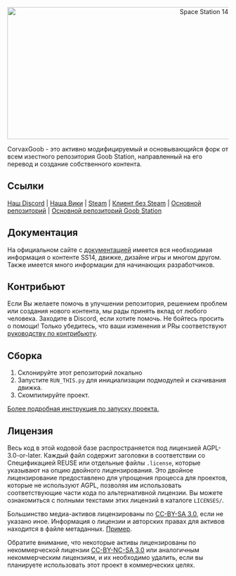 <p align="center"> <img alt="Space Station 14" width="880" height="300" src="https://raw.githubusercontent.com/space-wizards/asset-dump/de329a7898bb716b9d5ba9a0cd07f38e61f1ed05/github-logo.svg" /></p>

CorvaxGoob - это активно модифицируемый и основывающийся форк от всем изестного репозитория Goob Station, направленный на его перевод и создание собственного контента.

## Ссылки

[Наш Discord](https://discord.station14.ru) | [Наша Вики](https://wiki.station14.ru) | [Steam](https://store.steampowered.com/app/1255460/Space_Station_14/) | [Клиент без Steam](https://spacestation14.io/about/nightlies/) | [Основной репозиторий](https://github.com/space-wizards/space-station-14) | [Основной репозиторий Goob Station](https://github.com/Goob-Station/Goob-Station)

## Документация

На официальном сайте с [документацией](https://docs.spacestation14.io/) имеется вся необходимая информация о контенте SS14, движке, дизайне игры и многом другом. Также имеется много информации для начинающих разработчиков.

## Контрибьют

Если Вы желаете помочь в улучшении репозитория, решением проблем или создания нового контента, мы рады принять вклад от любого человека. Заходите в Discord, если хотите помочь. Не бойтесь просить о помощи!
Только убедитесь, что ваши изменения и PRы соответствуют [руководству по контрибьюту](https://docs.spacestation14.com/en/general-development/codebase-info/pull-request-guidelines.html).

## Сборка

1. Склонируйте этот репозиторий локально
2. Запустите `RUN_THIS.py` для инициализации подмодулей и скачивания движка.
3. Скомпилируйте проект.

[Более подробная инструкция по запуску проекта.](https://docs.spacestation14.com/en/general-development/setup.html)

## Лицензия

Весь код в этой кодовой базе распространяется под лицензией AGPL-3.0-or-later. Каждый файл содержит заголовки в соответствии со Спецификацией REUSE или отдельные файлы `.license`, которые указывают на опцию двойного лицензирования. Это двойное лицензирование предоставлено для упрощения процесса для проектов, которые не используют AGPL, позволяя им использовать соответствующие части кода по альтернативной лицензии. Вы можете ознакомиться с полными текстами этих лицензий в каталоге `LICENSES/`.

Большинство медиа-активов лицензированы по [CC-BY-SA 3.0](https://creativecommons.org/licenses/by-sa/3.0/), если не указано иное. Информация о лицензии и авторских правах для активов находится в файле метаданных. [Пример](https://github.com/space-wizards/space-station-14/blob/master/Resources/Textures/Objects/Tools/crowbar.rsi/meta.json).

Обратите внимание, что некоторые активы лицензированы по некоммерческой лицензии [CC-BY-NC-SA 3.0](https://creativecommons.org/licenses/by-nc-sa/3.0/) или аналогичным некоммерческим лицензиям, и их необходимо удалить, если вы планируете использовать этот проект в коммерческих целях.
